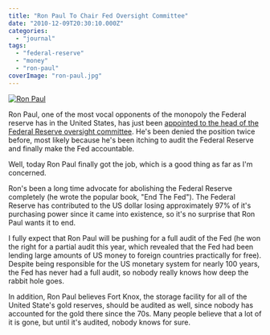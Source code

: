 ```yaml
---
title: "Ron Paul To Chair Fed Oversight Committee"
date: "2010-12-09T20:30:10.000Z"
categories: 
  - "journal"
tags: 
  - "federal-reserve"
  - "money"
  - "ron-paul"
coverImage: "ron-paul.jpg"
---
```


[![](images/ron-paul-275x300.jpg "Ron Paul")](http://www.migratorynerd.com/wordpress/wp-content/uploads/2010/12/ron-paul.jpg)

Ron Paul, one of the most vocal opponents of the monopoly the Federal reserve has in the United States, has just been [appointed to the head of the Federal Reserve oversight committee](http://www.politico.com/news/stories/1210/46198.html). He's been denied the position twice before, most likely because he's been itching to audit the Federal Reserve and finally make the Fed accountable.

Well, today Ron Paul finally got the job, which is a good thing as far as I'm concerned.

Ron's been a long time advocate for abolishing the Federal Reserve completely (he wrote the popular book, "End The Fed"). The Federal Reserve has contributed to the US dollar losing approximately 97% of it's purchasing power since it came into existence, so it's no surprise that Ron Paul wants it to end.

I fully expect that Ron Paul will be pushing for a full audit of the Fed (he won the right for a partial audit this year, which revealed that the Fed had been lending large amounts of US money to foreign countries practically for free). Despite being responsible for the US monetary system for nearly 100 years, the Fed has never had a full audit, so nobody really knows how deep the rabbit hole goes.

In addition, Ron Paul believes Fort Knox, the storage facility for all of the United State's gold reserves, should be audited as well, since nobody has accounted for the gold there since the 70s. Many people believe that a lot of it is gone, but until it's audited, nobody knows for sure.
